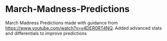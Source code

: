 # March-Madness-Predictions
March Madness Predictions made with guidance from https://www.youtube.com/watch?v=v4DER0RT4NQ. Added advanced stats and differentials to improve predictions
